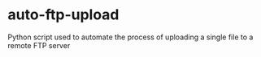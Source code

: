 # auto-ftp-upload
Python script used to automate the process of uploading a single file to a remote FTP server
